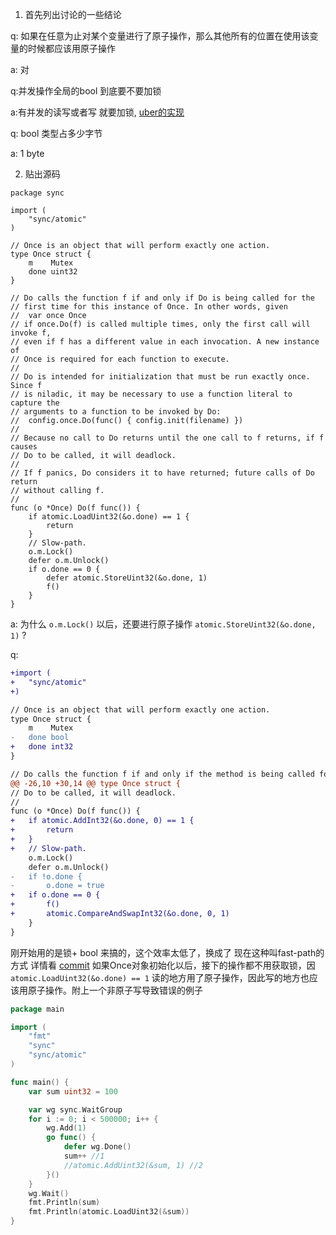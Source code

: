 1. 首先列出讨论的一些结论
   
q: 如果在任意为止对某个变量进行了原子操作，那么其他所有的位置在使用该变量的时候都应该用原子操作

a:  对

q:并发操作全局的bool 到底要不要加锁 

a:有并发的读写或者写 就要加锁, [uber的实现](https://github.com/uber-go/atomic/blob/master/atomic.go#L237)

q: bool 类型占多少字节

a: 1 byte

2. 贴出源码
``` Golang
package sync

import (
	"sync/atomic"
)

// Once is an object that will perform exactly one action.
type Once struct {
	m    Mutex
	done uint32
}

// Do calls the function f if and only if Do is being called for the
// first time for this instance of Once. In other words, given
// 	var once Once
// if once.Do(f) is called multiple times, only the first call will invoke f,
// even if f has a different value in each invocation. A new instance of
// Once is required for each function to execute.
//
// Do is intended for initialization that must be run exactly once. Since f
// is niladic, it may be necessary to use a function literal to capture the
// arguments to a function to be invoked by Do:
// 	config.once.Do(func() { config.init(filename) })
//
// Because no call to Do returns until the one call to f returns, if f causes
// Do to be called, it will deadlock.
//
// If f panics, Do considers it to have returned; future calls of Do return
// without calling f.
//
func (o *Once) Do(f func()) {
	if atomic.LoadUint32(&o.done) == 1 {
		return
	}
	// Slow-path.
	o.m.Lock()
	defer o.m.Unlock()
	if o.done == 0 {
		defer atomic.StoreUint32(&o.done, 1)
		f()
	}
}
```

a: 为什么 `o.m.Lock()` 以后，还要进行原子操作 `atomic.StoreUint32(&o.done, 1)` ?

q: 

```diff
+import (
+	"sync/atomic"
+)

// Once is an object that will perform exactly one action.
type Once struct {
	m    Mutex
-	done bool
+	done int32
}

// Do calls the function f if and only if the method is being called for the
@@ -26,10 +30,14 @@ type Once struct {
// Do to be called, it will deadlock.
//
func (o *Once) Do(f func()) {
+	if atomic.AddInt32(&o.done, 0) == 1 {
+		return
+	}
+	// Slow-path.
	o.m.Lock()
	defer o.m.Unlock()
-	if !o.done {
-		o.done = true
+	if o.done == 0 {
+		f()
+		atomic.CompareAndSwapInt32(&o.done, 0, 1)
	}
}
```
刚开始用的是锁+ bool 来搞的，这个效率太低了，换成了 现在这种叫fast-path的方式 详情看 [commit](https://github.com/golang/go/commit/93dde6b0e6c0de50a47f9dc5f3ac7205c36742aa)
如果Once对象初始化以后，接下的操作都不用获取锁，因`atomic.LoadUint32(&o.done) == 1` 读的地方用了原子操作，因此写的地方也应该用原子操作。附上一个非原子写导致错误的例子
```go
package main

import (
	"fmt"
	"sync"
	"sync/atomic"
)

func main() {
	var sum uint32 = 100

	var wg sync.WaitGroup
	for i := 0; i < 500000; i++ {
		wg.Add(1)
		go func() {
			defer wg.Done()
			sum++ //1
			//atomic.AddUint32(&sum, 1) //2
		}()
	}
	wg.Wait()
	fmt.Println(sum)
	fmt.Println(atomic.LoadUint32(&sum))
}

```